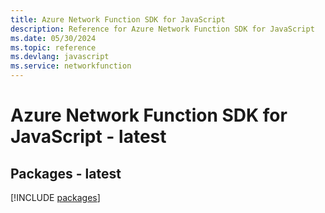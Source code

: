 ```yaml
---
title: Azure Network Function SDK for JavaScript
description: Reference for Azure Network Function SDK for JavaScript
ms.date: 05/30/2024
ms.topic: reference
ms.devlang: javascript
ms.service: networkfunction
---
```

# Azure Network Function SDK for JavaScript - latest
## Packages - latest
[!INCLUDE [packages](network-function-index.md)]